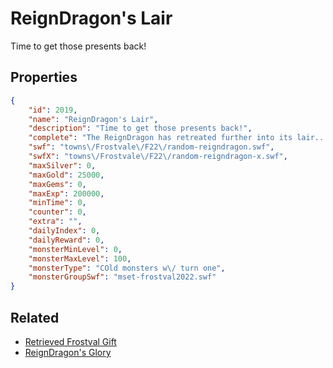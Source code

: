 # ReignDragon's Lair

Time to get those presents back!

## Properties

```json
{
    "id": 2019,
    "name": "ReignDragon's Lair",
    "description": "Time to get those presents back!",
    "complete": "The ReignDragon has retreated further into its lair...",
    "swf": "towns\/Frostvale\/F22\/random-reigndragon.swf",
    "swfX": "towns\/Frostvale\/F22\/random-reigndragon-x.swf",
    "maxSilver": 0,
    "maxGold": 25000,
    "maxGems": 0,
    "maxExp": 200000,
    "minTime": 0,
    "counter": 0,
    "extra": "",
    "dailyIndex": 0,
    "dailyReward": 0,
    "monsterMinLevel": 0,
    "monsterMaxLevel": 100,
    "monsterType": "COld monsters w\/ turn one",
    "monsterGroupSwf": "mset-frostval2022.swf"
}
```

## Related

- [Retrieved Frostval Gift](../items/21318-retrieved-frostval-gift.md)
- [ReignDragon's Glory](../items/21346-reigndragon-s-glory.md)

